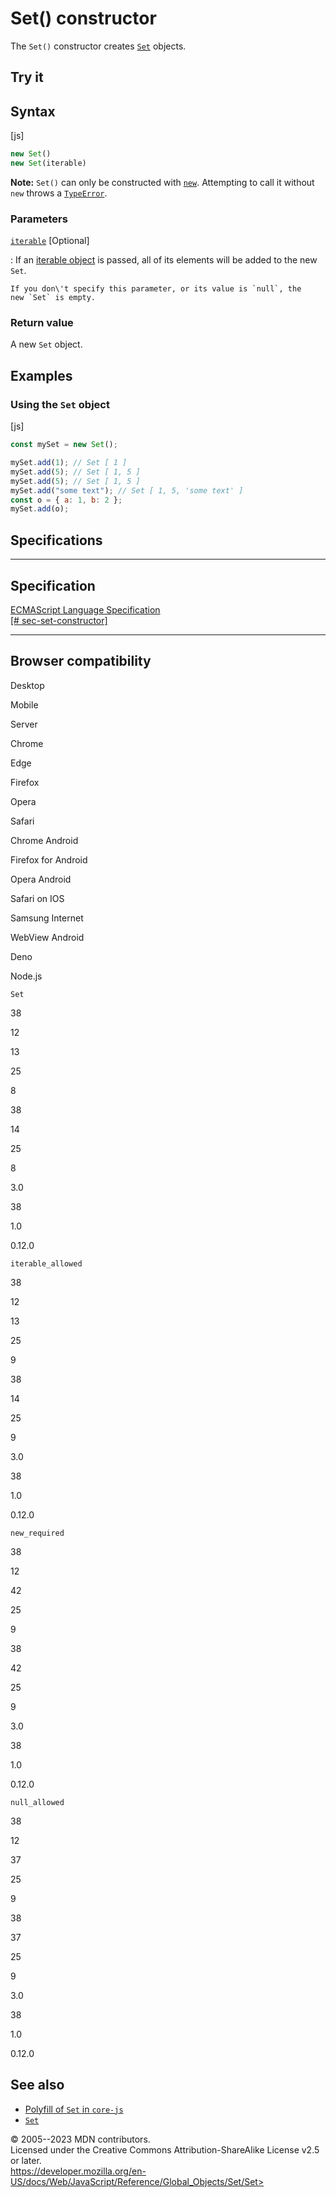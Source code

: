 Set() constructor
=================

 
The `Set()` constructor creates [`Set`](../set) objects.


 
Try it 
------

 



 
Syntax
------

 
 
 
[js]


```js
new Set()
new Set(iterable)
```


 
**Note:** `Set()` can only be constructed with
[`new`](../../operators/new). Attempting to call it without `new` throws
a [`TypeError`](../typeerror).




 
### Parameters

 

[`iterable`](#iterable) [Optional]

:   If an [iterable object](../../statements/for...of) is passed, all of
    its elements will be added to the new `Set`.

    If you don\'t specify this parameter, or its value is `null`, the
    new `Set` is empty.



 
### Return value 

 
A new `Set` object.



 
Examples
--------


 
### Using the `Set` object 

 
 
 
[js]


```js
const mySet = new Set();

mySet.add(1); // Set [ 1 ]
mySet.add(5); // Set [ 1, 5 ]
mySet.add(5); // Set [ 1, 5 ]
mySet.add("some text"); // Set [ 1, 5, 'some text' ]
const o = { a: 1, b: 2 };
mySet.add(o);
```




Specifications
--------------

 
  -------------------------------------------------------------------------------------------------------------
  Specification
  -------------------------------------------------------------------------------------------------------------
  [ECMAScript Language Specification\
  [\#
  sec-set-constructor]](https://tc39.es/ecma262/multipage/keyed-collections.html#sec-set-constructor)

  -------------------------------------------------------------------------------------------------------------


Browser compatibility 
---------------------

 


Desktop

Mobile

Server

Chrome

Edge

Firefox

Opera

Safari

Chrome Android

Firefox for Android

Opera Android

Safari on IOS

Samsung Internet

WebView Android

Deno

Node.js

`Set`

38

12

13

25

8

38

14

25

8

3.0

38

1.0

0.12.0

`iterable_allowed`

38

12

13

25

9

38

14

25

9

3.0

38

1.0

0.12.0

`new_required`

38

12

42

25

9

38

42

25

9

3.0

38

1.0

0.12.0

`null_allowed`

38

12

37

25

9

38

37

25

9

3.0

38

1.0

0.12.0

 
See also 
--------

 
-   [Polyfill of `Set` in
    `core-js`](https://github.com/zloirock/core-js#set)
-   [`Set`](../set)



 
© 2005--2023 MDN contributors.\
Licensed under the Creative Commons Attribution-ShareAlike License v2.5
or later.\
https://developer.mozilla.org/en-US/docs/Web/JavaScript/Reference/Global_Objects/Set/Set>

